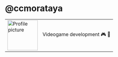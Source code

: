 # @ccmorataya
<meta name="viewport" content="width=device-width, initial-scale=1">
<link rel="stylesheet" href="https://maxcdn.bootstrapcdn.com/bootstrap/3.3.7/css/bootstrap.min.css">
<script src="https://ajax.googleapis.com/ajax/libs/jquery/3.2.1/jquery.min.js"></script>
<script src="https://maxcdn.bootstrapcdn.com/bootstrap/3.3.7/js/bootstrap.min.js"></script>

<div class="container">
    <div class="table-responsive">
        <table class="table">
            <tbody>
                <tr>
                    <td>
                        <img src="https://avatars0.githubusercontent.com/u/6954929?s=460&v=4" class="img-circle" alt="Profile picture" height="100" width="100">                 
                    </td>
                    <td>
                        Videogame development &#x1F3AE; &#x1F3B2
                    </td>
                </tr>
            </tbody>
        </table>
    </div>
</div>
